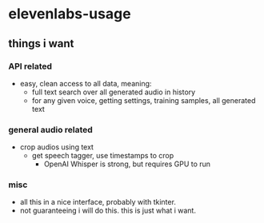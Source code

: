# elevenlabs-usage

## things i want

### API related
- easy, clean access to all data, meaning:
  + full text search over all generated audio in history
  + for any given voice, getting settings, training samples, all generated text

### general audio related
- crop audios using text
  + get speech tagger, use timestamps to crop
    - OpenAI Whisper is strong, but requires GPU to run

### misc
- all this in a nice interface, probably with tkinter.
- not guaranteeing i will do this. this is just what i want.
